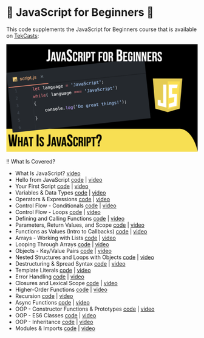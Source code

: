 # 🚀 JavaScript for Beginners 🚀

This code supplements the JavaScript for Beginners course that is available on [TekCasts](https://tekcasts.com):

[![IMAGE ALT TEXT HERE](imgs/slides.001.png)](https://tekcasts.com/play/https://tekcasts.com/play/javascript-for-beginners-what-is-javascript)

‼️ What Is Covered?

- What Is JavaScript? [video](https://tekcasts.com/play/javascript-for-beginners-what-is-javascript)
- Hello from JavaScript [code](video_02/index.html) | [video](https://tekcasts.com/play/javascript-for-beginners-setting-up-the-environment)
- Your First Script [code](video_03/script.js) | [video](https://tekcasts.com/play/javascript-for-beginners-your-first-script)
- Variables & Data Types [code](video_04/script.js) | [video](https://tekcasts.com/play/javascript-for-beginners-variables-data-types )
- Operators & Expressions [code](video_05/script.js) | [video](https://tekcasts.com/play/javascript-for-beginners-operators-expressions)
- Control Flow - Conditionals [code](video_06/script.js) | [video](https://tekcasts.com/play/javascript-for-beginners-control-flow-conditionals)
- Control Flow - Loops [code](video_07/script.js) | [video](https://tekcasts.com/play/javascript-for-beginners-control-flow-loops)
- Defining and Calling Functions [code](video_08/script.js) | [video](https://tekcasts.com/play/javascript-for-beginners-defining-and-calling-functions)
- Parameters, Return Values, and Scope [code](video_09/script.js) | [video](https://tekcasts.com/play/javascript-for-beginners-parameters-return-values-and-scope)
- Functions as Values (Intro to Callbacks) [code](video_10/script.js) | [video](https://tekcasts.com/play/javascript-for-beginners-functions-as-values-callbacks)
- Arrays - Working with Lists [code](video_11/script.js) | [video](https://tekcasts.com/play/javascript-for-beginners-arrays-working-with-lists)
- Looping Through Arrays [code](video_12/script.js) | [video](https://tekcasts.com/play/javascript-for-beginners-looping-through-arrays)
- Objects - Key/Value Pairs [code](video_13/script.js) | [video](https://tekcasts.com/play/javascript-for-beginners-objects-key-value-pairs)
- Nested Structures and Loops with Objects [code](video_14/script.js) | [video](https://tekcasts.com/play/javascript-for-beginners-nested-structures-loops-wobjects)
- Destructuring & Spread Syntax [code](video_15/script.js) | [video](https://tekcasts.com/play/javascript-for-beginners-destructuring-spread-syntax)
- Template Literals [code](video_16/script.js) | [video](https://tekcasts.com/play/javascript-for-beginners-template-literals)
- Error Handling [code](video_17/script.js) | [video](https://tekcasts.com/play/javascript-for-beginners-error-handling)
- Closures and Lexical Scope [code](video_18/script.js) | [video](https://tekcasts.com/play/javascript-for-beginners-closures-and-lexical-scope)
- Higher-Order Functions [code](video_19/script.js) | [video](https://tekcasts.com/play/javascript-for-beginners-higher-order-functions)
- Recursion [code](video_20/script.js) | [video](https://tekcasts.com/play/javascript-for-beginners-introduction-to-recursion)
- Async Functions [code](video_21/script.js) | [video](https://tekcasts.com/play/javascript-for-beginners-introduction-to-async-functions)
- OOP - Constructor Functions & Prototypes [code](video_22/script.js) | [video](https://tekcasts.com/play/javascript-for-beginners-constructor-functions-prototypes)
- OOP - ES6 Classes [code](video_23/script.js) | [video](https://tekcasts.com/play/javascript-for-beginners-es6-classes)
- OOP - Inheritance [code](video_24/script.js) | [video](https://tekcasts.com/play/javascript-for-beginners-inheritance)
- Modules & Imports [code](video_25/script.js) | [video](https://tekcasts.com/play/javascript-for-beginners-modules-imports)
